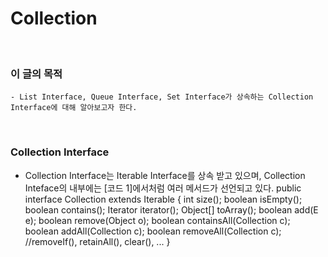 # Collection
<br/>

### 이 글의 목적
    - List Interface, Queue Interface, Set Interface가 상속하는 Collection Interface에 대해 알아보고자 한다.
<br/>

### Collection Interface
- Collection Interface는 Iterable Interface를 상속 받고 있으며, Collection Inteface의 내부에는 [코드 1]에서처럼 여러 메서드가 선언되고 있다.
public interface Collection<E> extends Iterable<E> {
    int size();
    boolean isEmpty();
    boolean contains();
    Iterator<E> iterator();
    Object[] toArray();
    boolean add(E e);
    boolean remove(Object o);
    boolean containsAll(Collection<?> c);
    boolean addAll(Collection<? extends E> c);
    boolean removeAll(Collection<?> c);
    //removeIf(), retainAll(), clear(), ...
}
